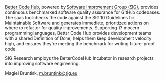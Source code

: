 [Better Code Hub](https://bettercodehub.com), powered by [Software Improvement Group (SIG)](https://SIG.eu), provides continuous benchmarked software quality assurance for GitHub codebases. The saas tool checks the code against the SIG 10 Guidelines for Maintainable Software and generates immediate, prioritized actions on where to refactor for quality improvements. Supporting 17 modern programming languages, Better Code Hub provides development teams with a shared Definition of Done, helps them keep development velocity high, and ensures they're meeting the benchmark for writing future-proof code.

SIG Research employs the BetterCodeHub Incubator in research projects into improving software engineering.

Magiel Bruntink, m.bruntink@sig.eu
